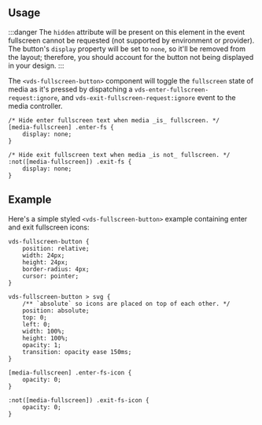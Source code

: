 ## Usage

:::danger
The `hidden` attribute will be present on this element in the event fullscreen cannot be
requested (not supported by environment or provider). The button's `display` property will be
set to `none`, so it'll be removed from the layout; therefore, you should account for the button
not being displayed in your design.
:::

The `<vds-fullscreen-button>` component will toggle the `fullscreen` state of media as it's pressed by
dispatching a `vds-enter-fullscreen-request:ignore`, and `vds-exit-fullscreen-request:ignore`
event to the media controller.

<slot name="usage" />

```css:copy
/* Hide enter fullscreen text when media _is_ fullscreen. */
[media-fullscreen] .enter-fs {
	display: none;
}

/* Hide exit fullscreen text when media _is not_ fullscreen. */
:not([media-fullscreen]) .exit-fs {
	display: none;
}
```

## Example

Here's a simple styled `<vds-fullscreen-button>` example containing enter and exit fullscreen icons:

<slot name="styled-example" />

```css:copy
vds-fullscreen-button {
	position: relative;
	width: 24px;
	height: 24px;
	border-radius: 4px;
	cursor: pointer;
}

vds-fullscreen-button > svg {
	/** `absolute` so icons are placed on top of each other. */
	position: absolute;
	top: 0;
	left: 0;
	width: 100%;
	height: 100%;
	opacity: 1;
	transition: opacity ease 150ms;
}

[media-fullscreen] .enter-fs-icon {
	opacity: 0;
}

:not([media-fullscreen]) .exit-fs-icon {
	opacity: 0;
}
```
